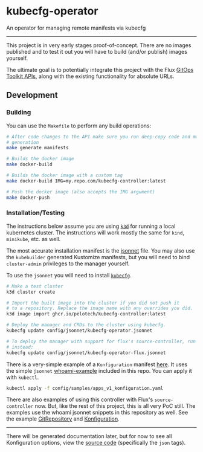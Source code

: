 # kubecfg-operator
An operator for managing remote manifests via kubecfg

---

This project is in very early stages proof-of-concept. There are no images published and to
test it out you will have to build (and/or publish) images yourself.

The ultimate goal is to potentially integrate this project with the Flux [GitOps Toolkit APIs](https://fluxcd.io/docs/gitops-toolkit/), along
with the existing functionality for absolute URLs.

## Development

### Building

You can use the `Makefile` to perform any build operations:

```bash
# After code changes to the API make sure you run deep-copy code and manifest
# generation
make generate manifests

# Builds the docker image
make docker-build

# Builds the docker image with a custom tag
make docker-build IMG=my.repo.com/kubecfg-controller:latest

# Push the docker image (also accepts the IMG argument)
make docker-push
```

### Installation/Testing

The instructions below assume you are using [`k3d`](https://k3d.io) for running a local kubernetes cluster. The instructions will work mostly the same for `kind`, `minikube`, etc. as well.

The most accurate installation manifest is the [jsonnet](config/jsonnet/kubecfg-operator.jsonnet) file. 
You may also use the `kubebuilder` generated Kustomize manifests, but you will need to bind `cluster-admin` privileges to the manager yourself.

To use the `jsonnet` you will need to install [`kubecfg`](https://github.com/bitnami/kubecfg/releases).

```bash
# Make a test cluster
k3d cluster create

# Import the built image into the cluster if you did not push it
# to a repository. Replace the image name with any overrides you did.
k3d image import ghcr.io/pelotech/kubecfg-controller:latest

# Deploy the manager and CRDs to the cluster using kubecfg.
kubecfg update config/jsonnet/kubecfg-operator.jsonnet

# To deploy the manager with support for flux's source-controller, run the 'overlay'
# instead:
kubecfg update config/jsonnet/kubecfg-operator-flux.jsonnet
```

There is a very-simple example of a `Konfiguration` manifest [here](config/samples/whoami.yaml).
It uses the simple `jsonnet` [whoami-example](config/jsonnet/whoami.jsonnet) included in this repo.
You can apply it with `kubectl`.

```bash
kubectl apply -f config/samples/apps_v1_konfiguration.yaml
```

There are also examples of using this controller with Flux's `source-controller` now.
But, like the rest of this project, this is all very PoC still. 
The examples use the whoami jsonnet snippets in this repository as well.
See the example [GitRepository](hack/manifests/git-repo.yaml) and [Konfiguration](hack/manifests/konfig.yaml).

---

There will be generated documentation later, but for now to see all Konfiguration options, view the [source code](api/v1/konfiguration_types.go) (specifically the `json` tags).